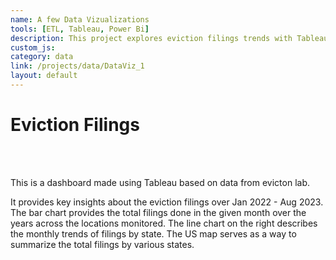 ```yaml
---
name: A few Data Vizualizations
tools: [ETL, Tableau, Power Bi]
description: This project explores eviction filings trends with Tableau dashboards.
custom_js:
category: data 
link: /projects/data/DataViz_1
layout: default
---
```



# Eviction Filings
<!--- 
<br>

<iframe title="Pages1" width="1140" height="541.25" src="https://app.powerbi.com/reportEmbed?reportId=b46cfa60-9aa6-4ccc-b6c0-e802b08ab6dc&autoAuth=true&ctid=44467e6f-462c-4ea2-823f-7800de5434e3&navContentPaneEnabled=false" frameborder="0" allowFullScreen="true"></iframe>

<br>
--->

<br>

<script type='module' src='https://us-east-1.online.tableau.com/javascripts/api/tableau.embedding.3.latest.min.js'></script><tableau-viz id='tableau-viz' src='https://us-east-1.online.tableau.com/t/rc46c7f0843809/views/Book4/MM2023W38' width='1200' height='940' hide-tabs toolbar='bottom' ></tableau-viz>

<br>

<p> This is a dashboard made using Tableau based on data from evicton lab. </p>
<p> It provides key insights about the eviction filings over Jan 2022 - Aug 2023. <br>
    The bar chart provides the total filings done in the given month over the years across the locations monitored. The line chart on the right describes the monthly trends of filings by state. The US map serves as a way to summarize the total filings by various states. 
</p>

